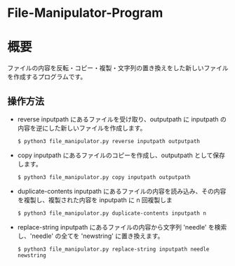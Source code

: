 # File-Manipulator-Program
# 概要
ファイルの内容を反転・コピー・複製・文字列の置き換えをした新しいファイルを作成するプログラムです。
## 操作方法
* reverse
   inputpath にあるファイルを受け取り、outputpath に inputpath の内容を逆にした新しいファイルを作成します。
   ```
   $ python3 file_manipulator.py reverse inputpath outputpath
   ```
* copy
   inputpath にあるファイルのコピーを作成し、outputpath として保存します。
   ```
   $ python3 file_manipulator.py copy inputpath outputpath
   ```
* duplicate-contents
    inputpath にあるファイルの内容を読み込み、その内容を複製し、複製された内容を inputpath に n 回複製しま
   ```
   $ python3 file_manipulator.py duplicate-contents inputpath n
   ```
* replace-string
   inputpath にあるファイルの内容から文字列 'needle' を検索し、'needle' の全てを 'newstring' に置き換えます。
   ```
   $ python3 file_manipulator.py replace-string inputpath needle newstring
   ```
